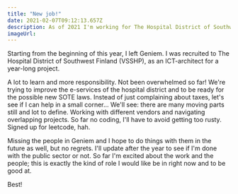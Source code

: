 ```yaml
---
title: "New job!"
date: 2021-02-07T09:12:13.657Z
description: As of 2021 I'm working for The Hospital District of Southwest Finland.
imageUrl:
---
```


Starting from the beginning of this year, I left Geniem. I was recruited to The Hospital District of Southwest Finland (VSSHP), as an ICT-architect for a year-long project.

A lot to learn and more responsibility. Not been overwhelmed so far! We're trying to improve the e-services of the hospital district and
to be ready for the possible new SOTE laws. Instead of just complaining about taxes, let's see if I can help in a small corner... We'll see: there are many moving parts still and lot to define. Working with different vendors and navigating overlapping projects. So far no coding,
I'll have to avoid getting too rusty. Signed up for leetcode, hah.


Missing the people in Geniem and I hope to do things with them in the future as well, but no regrets. I'll update after the year to see if I'm done with the public sector or not. So far I'm excited about the work and the people; this is exactly the kind of role I would like be in right now and to be good at.

Best!

